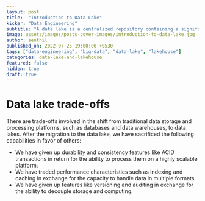 ```yaml
---
layout: post
title:  "Introduction to Data Lake"
kicker: "Data Engineering"
subtitle: "A data lake is a centralized repository containing a significant amount of data from several sources in a more flexible natural or raw format for analytical usage."
image: assets/images/posts-cover-images/introduction-to-data-lake.jpg
author: senthil
published_on: 2022-07-25 19:00:00 +0530
tags: ["data-engineering", "big-data", "data-lake", "lakehouse"]
categories: data-lake-and-lakehouse
featured: false
hidden: true
draft: true
---
```


# Data lake trade-offs

There are trade-offs involved in the shift from traditional data storage and processing platforms, such as databases and data warehouses, to data lakes. After the migration to the data lake, we have sacrificed the following capabilities in favor of others:

- We have given up durability and consistency features like ACID transactions in return for the ability to process them on a highly scalable platform.
- We have traded performance characteristics such as indexing and caching in exchange for the capacity to handle data in multiple formats.
- We have given up features like versioning and auditing in exchange for the ability to decouple storage and computing.